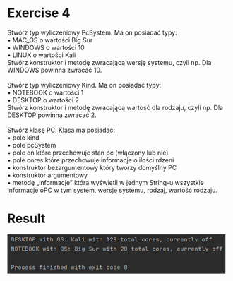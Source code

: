 # Exercise 4
Stwórz typ wyliczeniowy PcSystem. Ma on posiadać typy:<br>
• MAC_OS o wartości Big Sur<br>
• WINDOWS o wartości 10<br>
• LINUX o wartości Kali<br>
Stwórz konstruktor i metodę zwracającą wersję systemu, czyli np. Dla WINDOWS powinna zwracać 10.<br><br>
Stwórz typ wyliczeniowy Kind. Ma on posiadać typy:<br>
• NOTEBOOK o wartości 1<br>
• DESKTOP o wartości 2<br>
Stwórz konstruktor i metodę zwracającą wartość dla rodzaju, czyli np. Dla DESKTOP powinna zwracać 2.<br><br>
Stwórz klasę PC. Klasa ma posiadać:<br>
• pole kind<br>
• pole pcSystem<br>
• pole on które przechowuje stan pc (włączony lub nie)<br>
• pole cores które przechowuje informacje o ilości rdzeni<br>
• konstruktor bezargumentowy który tworzy domyślny PC<br>
• konstruktor argumentowy<br>
• metodę „informacje” która wyświetli w jednym String-u wszystkie informacje oPC w tym system, wersję systemu, rodzaj, wartość rodzaju.

# Result
![Result](./img.png?raw=true)